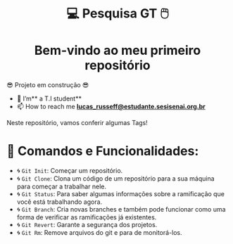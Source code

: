 <H1 align=center>  💻 Pesquisa GT 🖱️
<h1 align="center"> Bem-vindo ao meu primeiro repositório</h1>
</P>😎 Projeto em construção  😎 </P>


- 🔭 I’m** a T.I student**
- 📫 How to reach me **lucas_russeff@estudante.sesisenai.org.br**

<P>Neste repositório, vamos conferir algumas Tags!</P>

# 👷 Comandos e Funcionalidades:

- 🌀 `Git Init`: Começar um repositório.
- 🌀 `Git Clone`: Clona um código de um repositório para a sua máquina para começar a trabalhar nele.
- 🌀 `Git Status`: Para saber algumas informações sobre a ramificação que você está trabalhando agora.
- 🌀 `Git Branch`: Cria novas branches e também pode funcionar como uma forma de verificar as ramificações já existentes.
- 🌀 `Git Revert`: Garante a segurança dos projetos.
- 🌀 `Git Rm`: Remove arquivos do git e para de monitorá-los.
